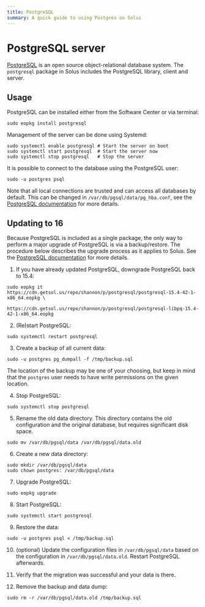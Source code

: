```yaml
---
title: PostgreSQL
summary: A quick guide to using Postgres on Solus
---
```


# PostgreSQL server

[PostgreSQL](https://www.postgresql.org/) is an open source object-relational database system. The `postgresql` package in Solus includes the PostgreSQL library, client and server.

## Usage

PostgreSQL can be installed either from the Software Center or via terminal:

```
sudo eopkg install postgresql
```

Management of the server can be done using Systemd:

```
sudo systemctl enable postgresql # Start the server on boot
sudo systemctl start postgresql  # Start the server now
sudo systemctl stop postgresql   # Stop the server
```

It is possible to connect to the database using the PostgreSQL user:

```
sudo -u postgres psql
```

Note that all local connections are trusted and can access all databases by default. This can be changed in `/var/db/pgsql/data/pg_hba.conf`, see the [PostgreSQL documentation](https://www.postgresql.org/docs/current/auth-pg-hba-conf.html) for more details.

## Updating to 16

Because PostgreSQL is included as a single package, the only way to perform a major upgrade of PostgreSQL is via a backup/restore. The procedure below describes the upgrade process as it applies to Solus. See the [PostgreSQL documentation](https://www.postgresql.org/docs/16/upgrading.html#UPGRADING-VIA-PGDUMPALL) for more details.

1.  If you have already updated PostgreSQL, downgrade PostgreSQL back to 15.4:

```
sudo eopkg it https://cdn.getsol.us/repo/shannon/p/postgresql/postgresql-15.4-42-1-x86_64.eopkg \
              https://cdn.getsol.us/repo/shannon/p/postgresql/postgresql-libpq-15.4-42-1-x86_64.eopkg
```

2.  (Re)start PostgreSQL:

```
sudo systemctl restart postgresql
```

3.  Create a backup of all current data:

```
sudo -u postgres pg_dumpall -f /tmp/backup.sql
```

The location of the backup may be one of your choosing, but keep in mind that the `postgres` user needs to have write permissions on the given location.

4.  Stop PostgreSQL:

```
sudo systemctl stop postgresql
```

5.  Rename the old data directory. This directory contains the old configuration and the original database, but requires significant disk space.

```
sudo mv /var/db/pgsql/data /var/db/pgsql/data.old
```

6.  Create a new data directory:

```
sudo mkdir /var/db/pgsql/data
sudo chown postgres: /var/db/pgsql/data
```

7.  Upgrade PostgreSQL:

```
sudo eopkg upgrade
```

8.  Start PostgreSQL:

```
sudo systemctl start postgresql
```

9.  Restore the data:

```
sudo -u postgres psql < /tmp/backup.sql
```

10. (optional) Update the configuration files in `/var/db/pgsql/data` based on the configuration in `/var/db/pgsql/data.old`. Restart PostgreSQL afterwards.

11. Verify that the migration was successful and your data is there.

12. Remove the backup and data dump:

```
sudo rm -r /var/db/pgsql/data.old /tmp/backup.sql
```
